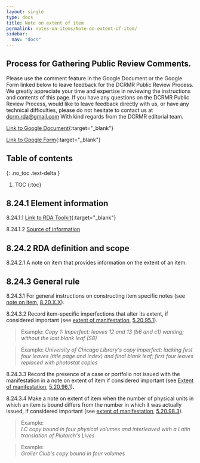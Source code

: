 ```yaml
---
layout: single
type: docs
title: Note on extent of item
permalink: notes-on-items/Note-on-extent-of-item/
sidebar:
  nav: "docs"
---
```


## Process for Gathering Public Review Comments.
Please use the comment feature in the Google Document or the Google Form linked below to leave feedback for the DCRMR Public Review Process.  We greatly appreciate your time and expertise in reviewing the instructions and contents of this page.  If you have any questions on the DCRMR Public Review Process, would like to leave feedback directly with us, or have any technical difficulties, please do not hesitate to contact us at dcrm.rda@gmail.com  With kind regards from the DCRMR editorial team.

[Link to Google Document](https://docs.google.com/document/d/1oqVWlEpZzVFAkzqtEm39ClOWv5l3iev_GDOQQ6Z_7MA/edit){:target="_blank"}

[Link to Google Form](https://docs.google.com/forms/d/e/1FAIpQLSdNtJkbY1mngdTcvCoB7zZcpaIuuKHvlbyiidP-QunDy14VcQ/viewform){:target="_blank"}

## Table of contents
{: .no_toc .text-delta }

1. TOC
{:toc}

## 8.24.1 Element information

<a name="8.24.1.1">8.24.1.1</a> [Link to RDA Toolkit](https://beta.rdatoolkit.org/Content/Index?externalId=en-US_ala-fd17be6e-c18b-3ae3-92c5-21b0c2c09e48){:target="_blank"}

<a name="8.24.1.2">8.24.1.2</a> [Source of information](/DCRMR/Notes-on-items/)

## 8.24.2 RDA definition and scope

<a name="8.24.2.1">8.24.2.1</a> A note on item that provides information on the extent of an item.

## 8.24.3 General rule

<a name="8.24.3.1">8.24.3.1</a> For general instructions on constructing item specific notes (see [note on item](/DCRMR/Notes-on-items/Note-on-item/), [8.20.X.X](/DCRMR/Notes-on-item/Note-on-item/#8.20.X.X)).

<a name="8.24.3.2">8.24.3.2</a> Record item-specific imperfections that alter its extent, if considered important (see [extent of manifestation](/DCRMR/phys-desc/Extent-of-manifestation/), [5.20.95.1](/DCRMR/phys-desc/Extent-of-manifestation/#5.20.95.1)).

>Example:
><CITE>Copy 1: Imperfect: leaves 12 and 13 (b6 and c1) wanting; without the last blank leaf (S8)</CITE>

>Example:
><CITE>University of Chicago Library's copy imperfect: lacking first four leaves (title page and index) and final blank leaf; first four leaves replaced with photostat copies</CITE>

<a name="8.24.3.3">8.24.3.3</a> Record the presence of a case or portfolio not issued with the manifestation in a note on extent of item if considered important (see [Extent of manifestation](/DCRMR/phys-desc/Extent-of-manifestation/), [5.20.96.1](/DCRMR/phys-desc/Extent-of-manifestation/#5.20.96.1)).

<a name="8.24.3.4">8.24.3.4</a> Make a note on extent of item when the number of physical units in which an item is bound differs from the number in which it was actually issued, if considered important (see [extent of manifestation](/DCRMR/phys-desc/Extent-of-manifestation/), [5.20.98.3](/DCRMR/phys-desc/Extent-of-manifestation/#5.20.98.3)).

>Example:  
><CITE>LC copy bound in four physical volumes and interleaved with a Latin translation of Plutarch's Lives </CITE>

>Example:  
><CITE>Grolier Club's copy bound in four volumes</CITE>